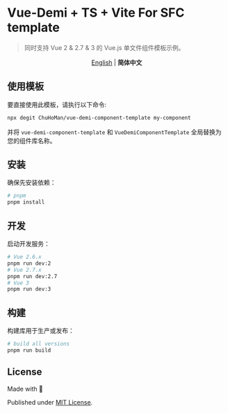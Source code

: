 # Vue-Demi + TS + Vite For SFC template

> 同时支持 Vue 2 & 2.7 & 3 的 Vue.js 单文件组件模板示例。

<p align='center'>
<a href="https://github.com/ChuHoMan/vue-demi-component-template/blob/main/README.md">English</a> | <b>简体中文</b>
</p>

## 使用模板

要直接使用此模板，请执行以下命令:

```bash
npx degit ChuHoMan/vue-demi-component-template my-component
```

并将 `vue-demi-component-template` 和 `VueDemiComponentTemplate` 全局替换为您的组件库名称。

## 安装

确保先安装依赖：

```bash
# pnpm
pnpm install
```

## 开发

启动开发服务：

```bash
# Vue 2.6.x
pnpm run dev:2
# Vue 2.7.x
pnpm run dev:2.7
# Vue 3
pnpm run dev:3
```

## 构建

构建库用于生产或发布：

```bash
# build all versions
pnpm run build
```

## License

Made with 💙

Published under [MIT License](./LICENSE).

